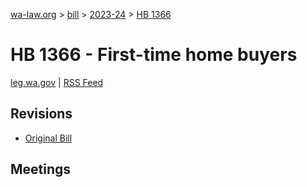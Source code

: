 [wa-law.org](/) > [bill](/bill/) > [2023-24](/bill/2023-24/) > [HB 1366](/bill/2023-24/hb/1366/)

# HB 1366 - First-time home buyers
[leg.wa.gov](https://app.leg.wa.gov/billsummary?BillNumber=1366&Year=2023&Initiative=false) | [RSS Feed](./rss.xml)

## Revisions
* [Original Bill](1/)

## Meetings